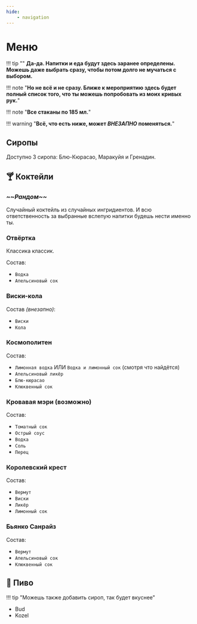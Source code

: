 ```yaml
---
hide: 
    - navigation
---
```


# Меню

!!! tip ""
    **Да-да. Напитки и еда будут здесь заранее определены. Можешь даже выбрать сразу, чтобы потом долго не мучаться с выбором.**

!!! note "**Но не всё и не сразу. Ближе к мероприятию здесь будет полный список того, что ты можешь попробовать из моих кривых рук.**"

!!! note "**Все стаканы по 185 мл.**"

!!! warning "**Всё, что есть ниже, может _ВНЕЗАПНО_ поменяться.**"

## Сиропы

Доступно 3 сиропа: Блю-Кюрасао, Маракуйя и Гренадин.

## 🍸 Коктейли

### \~\~**_Рандом_**~~

Случайный коктейль из случайных ингридиентов. И всю ответственность за выбранные вслепую напитки будешь нести именно ты.

### Отвёртка

Классика классик.

Состав:

- `Водка`
- `Апельсиновый сок`

### Виски-кола

Состав *(внезапно)*:

- `Виски`
- `Кола`

### Космополитен

Состав:

- `Лимонная водка` ИЛИ `Водка и лимонный сок` (смотря что найдётся)
- `Апельсиновый ликёр`
- `Блю-кюрасао`
- `Клюквенный сок`

### Кровавая мэри (возможно)

Состав:

- `Томатный сок`
- `Острый соус`
- `Водка`
- `Соль`
- `Перец`

### Королевский крест

Состав:

- `Вермут`
- `Виски`
- `Ликёр`
- `Лимонный сок`

### Бьянко Санрайз

Состав:

- `Вермут`
- `Апельсиновый сок`
- `Клюквенный сок`

## 🍺 Пиво

!!! tip "Можешь также добавить сироп, так будет вкуснее"

- Bud
- Kozel
